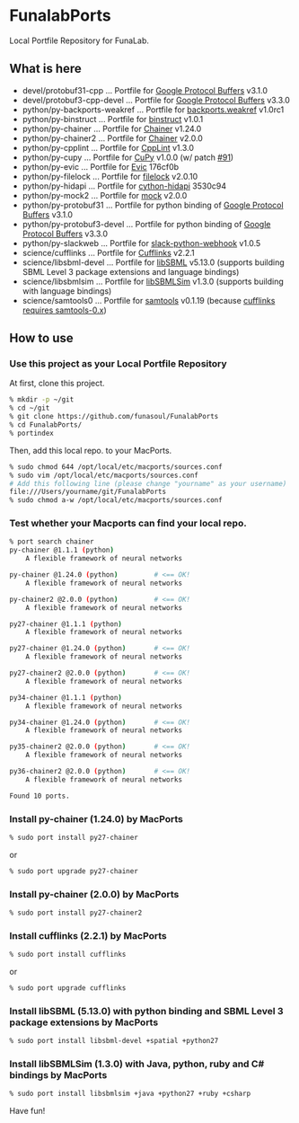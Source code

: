 # FunalabPorts
Local Portfile Repository for FunaLab.

## What is here
* devel/protobuf31-cpp   ... Portfile for [Google Protocol Buffers](https://developers.google.com/protocol-buffers/) v3.1.0
* devel/protobuf3-cpp-devel   ... Portfile for [Google Protocol Buffers](https://developers.google.com/protocol-buffers/) v3.3.0
* python/py-backports-weakref  ... Portfile for [backports.weakref](https://github.com/pjdelport/backports.weakref) v1.0rc1
* python/py-binstruct  ... Portfile for [binstruct](https://pypi.python.org/pypi/binstruct) v1.0.1
* python/py-chainer  ... Portfile for [Chainer](https://chainer.org) v1.24.0
* python/py-chainer2 ... Portfile for [Chainer](https://chainer.org) v2.0.0
* python/py-cpplint  ... Portfile for [CppLint](https://pypi.python.org/pypi/cpplint) v1.3.0
* python/py-cupy     ... Portfile for [CuPy](https://github.com/cupy/cupy) v1.0.0 (w/ patch [#91](https://github.com/cupy/cupy/pull/91))
* python/py-evic     ... Portfile for [Evic](https://github.com/Ban3/python-evic) 176cf0b
* python/py-filelock ... Portfile for [filelock](https://pypi.python.org/pypi/filelock) v2.0.10
* python/py-hidapi   ... Portfile for [cython-hidapi](https://github.com/gbishop/cython-hidapi) 3530c94
* python/py-mock2 ... Portfile for [mock](https://github.com/testing-cabal/mock) v2.0.0
* python/py-protobuf31 ... Portfile for python binding of [Google Protocol Buffers](https://developers.google.com/protocol-buffers/) v3.1.0
* python/py-protobuf3-devel ... Portfile for python binding of [Google Protocol Buffers](https://developers.google.com/protocol-buffers/) v3.3.0
* python/py-slackweb ... Portfile for [slack-python-webhook](https://github.com/satoshi03/slack-python-webhook) v1.0.5
* science/cufflinks  ... Portfile for [Cufflinks](http://cole-trapnell-lab.github.io/cufflinks/) v2.2.1
* science/libsbml-devel ... Portfile for [libSBML](http://sbml.org/Software/libSBML) v5.13.0 (supports building SBML Level 3 package extensions and language bindings)
* science/libsbmlsim ... Portfile for [libSBMLSim](https://fun.bio.keio.ac.jp/software/libsbmlsim/) v1.3.0 (supports building with language bindings)
* science/samtools0  ... Portfile for [samtools](http://samtools.sourceforge.net) v0.1.19 (because [cufflinks requires samtools-0.x](https://github.com/cole-trapnell-lab/cufflinks/issues/14))

## How to use
### Use this project as your Local Portfile Repository
At first, clone this project.
```sh
% mkdir -p ~/git
% cd ~/git
% git clone https://github.com/funasoul/FunalabPorts
% cd FunalabPorts/
% portindex
```
Then, add this local repo. to your MacPorts.
```sh
% sudo chmod 644 /opt/local/etc/macports/sources.conf
% sudo vim /opt/local/etc/macports/sources.conf
# Add this following line (please change "yourname" as your username)
file:///Users/yourname/git/FunalabPorts
% sudo chmod a-w /opt/local/etc/macports/sources.conf
```

### Test whether your Macports can find your local repo.
```sh
% port search chainer
py-chainer @1.1.1 (python)
    A flexible framework of neural networks

py-chainer @1.24.0 (python)         # <== OK!
    A flexible framework of neural networks

py-chainer2 @2.0.0 (python)         # <== OK!
    A flexible framework of neural networks

py27-chainer @1.1.1 (python)
    A flexible framework of neural networks

py27-chainer @1.24.0 (python)       # <== OK!
    A flexible framework of neural networks

py27-chainer2 @2.0.0 (python)       # <== OK!
    A flexible framework of neural networks

py34-chainer @1.1.1 (python)
    A flexible framework of neural networks

py34-chainer @1.24.0 (python)       # <== OK!
    A flexible framework of neural networks

py35-chainer2 @2.0.0 (python)       # <== OK!
    A flexible framework of neural networks

py36-chainer2 @2.0.0 (python)       # <== OK!
    A flexible framework of neural networks

Found 10 ports.
```

### Install py-chainer (1.24.0) by MacPorts
```sh
% sudo port install py27-chainer
```
or
```sh
% sudo port upgrade py27-chainer
```

### Install py-chainer (2.0.0) by MacPorts
```sh
% sudo port install py27-chainer2
```

### Install cufflinks (2.2.1) by MacPorts
```sh
% sudo port install cufflinks
```
or
```sh
% sudo port upgrade cufflinks
```

### Install libSBML (5.13.0) with python binding and SBML Level 3 package extensions by MacPorts
```sh
% sudo port install libsbml-devel +spatial +python27
```

### Install libSBMLSim (1.3.0) with Java, python, ruby and C# bindings by MacPorts
```sh
% sudo port install libsbmlsim +java +python27 +ruby +csharp
```

Have fun!
